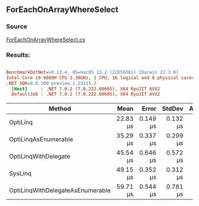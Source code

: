 ﻿## ForEachOnArrayWhereSelect

### Source
[ForEachOnArrayWhereSelect.cs](../../src/OptiLinq.Benchmark/ForEachOnArrayWhereSelect.cs)

### Results:
``` ini

BenchmarkDotNet=v0.13.4, OS=macOS 13.2 (22D5038i) [Darwin 22.3.0]
Intel Core i9-9880H CPU 2.30GHz, 1 CPU, 16 logical and 8 physical cores
.NET SDK=8.0.100-preview.1.23115.2
  [Host]     : .NET 7.0.2 (7.0.222.60605), X64 RyuJIT AVX2
  DefaultJob : .NET 7.0.2 (7.0.222.60605), X64 RyuJIT AVX2


```
|                           Method |     Mean |    Error |   StdDev | Allocated |
|--------------------------------- |---------:|---------:|---------:|----------:|
|                         OptiLinq | 22.83 μs | 0.149 μs | 0.132 μs |         - |
|             OptiLinqAsEnumerable | 35.29 μs | 0.337 μs | 0.299 μs |      80 B |
|             OptiLinqWithDelegate | 45.54 μs | 0.646 μs | 0.572 μs |         - |
|                          SysLinq | 49.15 μs | 0.352 μs | 0.312 μs |     104 B |
| OptiLinqWithDelegateAsEnumerable | 59.71 μs | 0.544 μs | 0.781 μs |      96 B |
